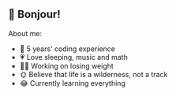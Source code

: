 ## 🍺 Bonjour!

About me:

- 🔧 5 years' coding experience
- 💗 Love sleeping, music and math
- 🏃‍♀️ Working on losing weight 
- 🌞 Believe that life is a wilderness, not a track
- 😂 Currently learning everything


